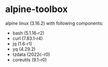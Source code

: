 # alpine-toolbox

alpine linux (3.16.2) with following components:

- bash (5.1.16-r2)
- curl (7.83.1-r4)
- jq (1.6-r1)
- yq (4.29.2)
- tzdata (2022c-r0)
- coreutils (9.1-r0)
